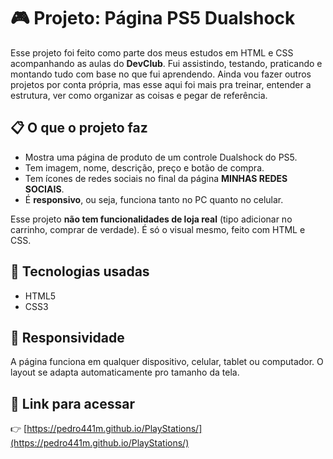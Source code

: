 # 🎮 Projeto: Página PS5 Dualshock

Esse projeto foi feito como parte dos meus estudos em HTML e CSS acompanhando as aulas do **DevClub**. Fui assistindo, testando, praticando e montando tudo com base no que fui aprendendo. Ainda vou fazer outros projetos por conta própria, mas esse aqui foi mais pra treinar, entender a estrutura, ver como organizar as coisas e pegar de referência.

## 📋 O que o projeto faz

- Mostra uma página de produto de um controle Dualshock do PS5.
- Tem imagem, nome, descrição, preço e botão de compra.
- Tem ícones de redes sociais no final da página **MINHAS REDES SOCIAIS**.
- É **responsivo**, ou seja, funciona tanto no PC quanto no celular.

Esse projeto **não tem funcionalidades de loja real** (tipo adicionar no carrinho, comprar de verdade). É só o visual mesmo, feito com HTML e CSS.
## 🔧 Tecnologias usadas

- HTML5
- CSS3

## 📱 Responsividade

A página funciona em qualquer dispositivo, celular, tablet ou computador. O layout se adapta automaticamente pro tamanho da tela.

## 🔗 Link para acessar

👉 [https://pedro441m.github.io/PlayStations/](https://pedro441m.github.io/PlayStations/)
